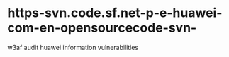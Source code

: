 # https-svn.code.sf.net-p-e-huawei-com-en-opensourcecode-svn-
w3af audit huawei
information vulnerabilities

